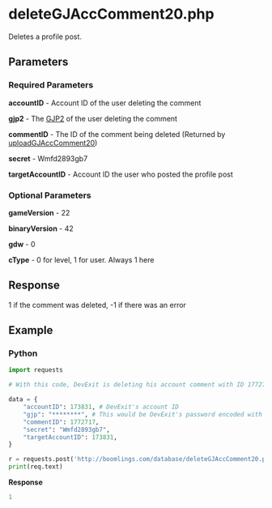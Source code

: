 # deleteGJAccComment20.php

Deletes a profile post.

## Parameters

### Required Parameters

**accountID** - Account ID of the user deleting the comment

**gjp2** - The [GJP2](/topics/encryption/gjp.md) of the user deleting the comment

**commentID** - The ID of the comment being deleted (Returned by [uploadGJAccComment20](/endpoints/uploadGJAccComment20.md))

**secret** - Wmfd2893gb7

**targetAccountID** - Account ID the user who posted the profile post

### Optional Parameters

**gameVersion** - 22

**binaryVersion** - 42

**gdw** - 0

**cType** - 0 for level, 1 for user. Always 1 here

## Response

1 if the comment was deleted, -1 if there was an error

## Example

<!-- tabs:start -->

### **Python**

```py
import requests

# With this code, DevExit is deleting his account comment with ID 1772717

data = {
    "accountID": 173831, # DevExit's account ID
    "gjp": "********", # This would be DevExit's password encoded with GJP encryption
    "commentID": 1772717,
    "secret": "Wmfd2893gb7",
    "targetAccountID": 173831,
}

r = requests.post('http://boomlings.com/database/deleteGJAccComment20.php', data=data)
print(req.text)
```

**Response**
```py
1
```

<!-- tabs:end -->
